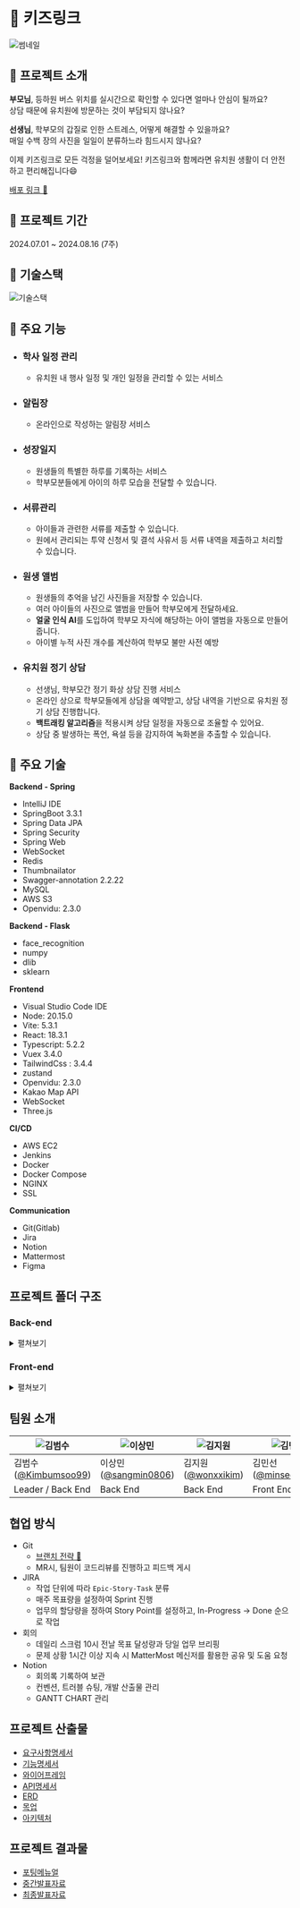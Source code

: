 # 🌱 키즈링크
![썸네일](./docs/assets/images/thumbnail.PNG)

## 💛 프로젝트 소개

<b>부모님</b>, 등하원 버스 위치를 실시간으로 확인할 수 있다면 얼마나 안심이 될까요? <br/> 상담 때문에 유치원에 방문하는 것이 부담되지 않나요?

<b>선생님</b>, 학부모의 갑질로 인한 스트레스, 어떻게 해결할 수 있을까요? <br/>  매일 수백 장의 사진을 일일이 분류하느라 힘드시지 않나요?

이제 키즈링크로 모든 걱정을 덜어보세요! 키즈링크와 함께라면 유치원 생활이 더 안전하고 편리해집니다😄

[배포 링크 🔗](https://www.kidslink.xyz/)

## 💛 프로젝트 기간
2024.07.01 ~ 2024.08.16 (7주)

## 💛 기술스택
![기술스택](./docs/assets/images/tech_stack.png)

## 💛 주요 기능
- ### 학사 일정 관리
  - 유치원 내 행사 일정 및 개인 일정을 관리할 수 있는 서비스
- ### 알림장
  - 온라인으로 작성하는 알림장 서비스
- ### 성장일지
  - 원생들의 특별한 하루를 기록하는 서비스
  - 학부모분들에게 아이의 하루 모습을 전달할 수 있습니다.
- ### 서류관리
  - 아이들과 관련한 서류를 제출할 수 있습니다.
  - 원에서 관리되는 투약 신청서 및 결석 사유서 등 서류 내역을 제출하고 처리할 수 있습니다.
- ### 원생 앨범
  - 원생들의 추억을 남긴 사진들을 저장할 수 있습니다.
  - 여러 아이들의 사진으로 앨범을 만들어 학부모에게 전달하세요.
  - **얼굴 인식 AI**를 도입하여 학부모 자식에 해당하는 아이 앨범을 자동으로 만들어 줍니다.
  - 아이별 누적 사진 개수를 계산하여 학부모 불만 사전 예방
- ### 유치원 정기 상담
  - 선생님, 학부모간 정기 화상 상담 진행 서비스
  - 온라인 상으로 학부모들에게 상담을 예약받고, 상담 내역을 기반으로 유치원 정기 상담 진행합니다.
  - **백트래킹 알고리즘**을 적용시켜 상담 일정을 자동으로 조율할 수 있어요.
  - 상담 중 발생하는 폭언, 욕설 등을 감지하여 녹화본을 추출할 수 있습니다.

## 💛 주요 기술

**Backend - Spring**
- IntelliJ IDE
- SpringBoot 3.3.1
- Spring Data JPA
- Spring Security
- Spring Web
- WebSocket
- Redis
- Thumbnailator
- Swagger-annotation 2.2.22
- MySQL
- AWS S3
- Openvidu: 2.3.0

**Backend - Flask**
- face_recognition
- numpy
- dlib
- sklearn

**Frontend**
- Visual Studio Code IDE
- Node: 20.15.0
- Vite: 5.3.1
- React: 18.3.1
- Typescript: 5.2.2
- Vuex 3.4.0
- TailwindCss : 3.4.4
- zustand
- Openvidu: 2.3.0
- Kakao Map API
- WebSocket
- Three.js

**CI/CD**
- AWS EC2
- Jenkins
- Docker
- Docker Compose
- NGINX
- SSL

**Communication**
- Git(Gitlab)
- Jira
- Notion
- Mattermost
- Figma


## 프로젝트 폴더 구조
### Back-end
<details>
  <summary>펼쳐보기</summary>
  
  ```plantext
  KidsLink.
  ├───java
  │   └───com
  │   └───ssafy
  │   └───kidslink
  │   ├───application
  │   │   ├───album
  │   │   │    ├───controller
  │   │   │    ├───domain
  │   │   │    ├───dto
  │   │   │    ├───mapper
  │   │   │    ├───repository
  │   │   │    └───service
  │   │   ├───bus
  │   │   │    ├───controller
  │   │   │    ├───domain
  │   │   │    ├───dto
  │   │   │    ├───repository
  │   │   │    └───service
  │   │   ├───child
  │   │   │    ├───controller
  │   │   │    ├───domain
  │   │   │    ├───dto
  │   │   │    ├───mapper
  │   │   │    ├───repository
  │   │   │    └───service
  │   │   ├───diary
  │   │   │    ├───controller
  │   │   │    ├───domain
  │   │   │    ├───dto
  │   │   │    ├───mapper
  │   │   │    ├───repository
  │   │   │    └───service
  │   │   ├───document
  │   │   │    ├───controller
  │   │   │    ├───domain
  │   │   │    ├───dto
  │   │   │    ├───mapper
  │   │   │    ├───repository
  │   │   │    └───service
  │   │   ├───image
  │   │   │    ├───controller
  │   │   │    ├───domain
  │   │   │    ├───dto
  │   │   │    ├───mapper
  │   │   │    ├───repository
  │   │   │    └───service
  │   │   ├───imagealbum
  │   │   │    ├───domain
  │   │   │    └───repository
  │   │   ├───kindergarten
  │   │   │    ├───controller
  │   │   │    ├───domain
  │   │   │    ├───dto
  │   │   │    ├───mapper
  │   │   │    ├───repository
  │   │   │    └───service
  │   │   ├───meeting
  │   │   │    ├───controller
  │   │   │    ├───domain
  │   │   │    ├───dto
  │   │   │    ├───mapper
  │   │   │    ├───repository
  │   │   │    └───service
  │   │   ├───noticeboard
  │   │   │    ├───controller
  │   │   │    ├───domain
  │   │   │    ├───dto
  │   │   │    ├───mapper
  │   │   │    ├───repository
  │   │   │    └───service
  │   │   ├───notification
  │   │   │    ├───controller
  │   │   │    ├───domain
  │   │   │    ├───dto
  │   │   │    ├───mapper
  │   │   │    ├───repository
  │   │   │    └───service
  │   │   ├───parent
  │   │   │    ├───controller
  │   │   │    ├───domain
  │   │   │    ├───dto
  │   │   │    ├───mapper
  │   │   │    ├───repository
  │   │   │    └───service
  │   │   ├───schedule
  │   │   │    ├───controller
  │   │   │    ├───domain
  │   │   │    ├───dto
  │   │   │    ├───mapper
  │   │   │    ├───repository
  │   │   │    └───service
  │   │   └───teacher
  │   │        ├───controller
  │   │        ├───domain
  │   │        ├───dto
  │   │        ├───mapper
  │   │        ├───repository
  │   │        └───service
  │   ├───common
  │   │   ├───controller
  │   │   ├───dto
  │   │   ├───enums
  │   │   ├───exception
  │   │   ├───jwt
  │   │   ├───oauth2
  │   │   ├───redis
  │   │   ├───repository
  │   │   ├───security
  │   │   ├───service
  │   │   ├───storage
  │   │   ├───util
  │   │   └───websocket
  │   └───config
  └───resources
      └───static
          └───profiles
  ```
</details>

### Front-end
<details>
<summary>펼쳐보기</summary>

```plantext
KidsLink.
  ├───node_modules
  ├───public
  ├───api
  │   └───token
  ├───assets
  │   ├───common
  │   ├───join
  │   ├───parent
  │   │   ├───emoji
  │   │   └───meeting
  │   └───teacher
  ├───components
  │   ├───common
  │   ├───join
  │   │   └───form
  │   ├───login
  │   ├───meeting
  │   ├───openvidu
  │   ├───parent
  │   │   ├───album
  │   │   ├───bus
  │   │   ├───common
  │   │   ├───document
  │   │   ├───growth
  │   │   ├───main
  │   │   ├───meeting
  │   │   └───notice
  │   └───teacher
  │       ├───album
  │       ├───bus
  │       ├───common
  │       ├───consulting
  │       ├───document
  │       ├───growth
  │       ├───main
  │       ├───notice
  │       ├───ourclass
  │       ├───schedule
  │       └───support
  ├───hooks
  │   └───teacher
  ├───layouts
  ├───pages
  │   ├───common
  │   ├───parent
  │   └───teacher
  ├───stores
  ├───types
  └───utils
      ├───parent
      └───teacher
```
</details>

## 팀원 소개
| ![김범수](https://avatars.githubusercontent.com/u/121588874?&v=4) | ![이상민](https://avatars.githubusercontent.com/u/134148399?v=4) | ![김지원](https://avatars.githubusercontent.com/u/102503653?v=4) | ![김민선](https://avatars.githubusercontent.com/u/76653033?v=4) | ![김여준](https://avatars.githubusercontent.com/u/151982401?v=4) | ![정현수](https://avatars.githubusercontent.com/u/109744927?v=4) |
|---------------------------------------------------------------------------------------------------------------|----------------------------------------------------------------------------------------------------|---------------------------------------------------------------------------------------------------------------|-------------------------------------------------------------------------------------------------|--------------------------------------------------------------------------------------------------|--------------------------------------------------------------------------------------------------|
| 김범수([@Kimbumsoo99](https://github.com/Kimbumsoo99)) | 이상민([@sangmin0806](https://github.com/sangmin0806)) | 김지원([@wonxxikim](https://github.com/wonxxikim)) | 김민선([@minseonkkim](https://github.com/minseonkkim)) | 김여준([@junjunclub](https://github.com/junjunclub)) | 정현수([@surina125](https://github.com/surina125)) |
| Leader / Back End | Back End | Back End | Front End | Front End | Front End |

## 협업 방식

- Git
  - [브랜치 전략 🔗](https://topaz-planet-38b.notion.site/Commit-branch-conventions-0218d4baf6c14dd992c6e39b914df28f)
  - MR시, 팀원이 코드리뷰를 진행하고 피드백 게시
- JIRA
  - 작업 단위에 따라 `Epic-Story-Task` 분류
  - 매주 목표량을 설정하여 Sprint 진행
  - 업무의 할당량을 정하여 Story Point를 설정하고, In-Progress -> Done 순으로 작업  
- 회의
  - 데일리 스크럼 10시 전날 목표 달성량과 당일 업무 브리핑
  - 문제 상황 1시간 이상 지속 시 MatterMost 메신저를 활용한 공유 및 도움 요청
- Notion
  - 회의록 기록하여 보관
  - 컨벤션, 트러블 슈팅, 개발 산출물 관리
  - GANTT CHART 관리

## 프로젝트 산출물
- [요구사항명세서](./docs/요구사항명세서.md)
- [기능명세서](./docs/기능명세서.md)
- [와이어프레임](./docs/와이어프레임.md)
- [API명세서](./docs/API명세서.md)
- [ERD](./docs/ERD.md)
- [목업](./docs/목업.md)
- [아키텍처](./docs/아키텍처.md)

## 프로젝트 결과물
- [포팅메뉴얼](./docs/assets/pdf/포팅_메뉴얼.pdf)
- [중간발표자료](http://www.kidslink.xyz)
- [최종발표자료](http://www.kidslink.xyz)